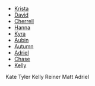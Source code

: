 



* [Krista](www.kristamiya.com)
* [David](https://david-niles.wixsite.com/portfolio/code)
* [Cherrell](http://www.cfinister.github.io)
* [Hanna](https://hbarnet1.wixsite.com/mysite-1)
* [Kyra](https://www.kyraknauer.com/coding)
* [Aubin](ameschuler.wixsite.com/website)
* [Autumn](http://autumnauriel.com)
* [Adriel](https://adrielvanetten.com/art)
* [Chase](https://chasemcfadden-computergraphics.squarespace.com)
* [Kelly]( https://kellysidney.com)

Kate
Tyler
Kelly
Reiner
Matt
Adriel






